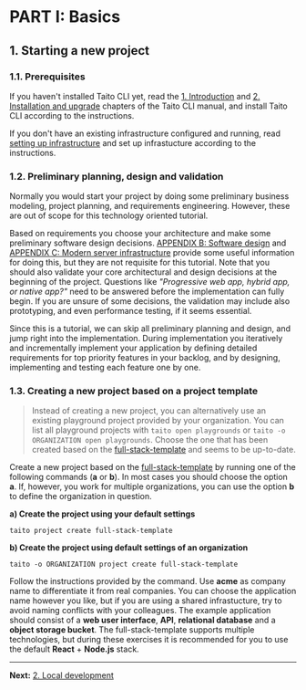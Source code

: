 # PART I: Basics

## 1. Starting a new project

### 1.1. Prerequisites

If you haven't installed Taito CLI yet, read the [1. Introduction](https://taitounited.github.io/taito-cli/docs/01-introduction) and [2. Installation and upgrade](https://taitounited.github.io/taito-cli/docs/02-installation/) chapters of the Taito CLI manual, and install Taito CLI according to the instructions.

If you don't have an existing infrastructure configured and running, read [setting up infrastructure](https://taitounited.github.io/taito-cli/docs/03-quick-start/#setting-up-infrastructure) and set up infrastucture according to the instructions.

### 1.2. Preliminary planning, design and validation

Normally you would start your project by doing some preliminary business modeling, project planning, and requirements engineering. However, these are out of scope for this technology oriented tutorial.

Based on requirements you choose your architecture and make some preliminary software design decisions. [APPENDIX B: Software design](b-software-design) and [APPENDIX C: Modern server infrastructure](/tutorial/c-modern-server-infrastructure.md) provide some useful information for doing this, but they are not requisite for this tutorial. Note that you should also validate your core architectural and design decisions at the beginning of the project. Questions like _"Progressive web app, hybrid app, or native app?"_ need to be answered before the implementation can fully begin. If you are unsure of some decisions, the validation may include also prototyping, and even performance testing, if it seems essential.

Since this is a tutorial, we can skip all preliminary planning and design, and jump right into the implementation. During implementation you iteratively and incrementally implement your application by defining detailed requirements for top priority features in your backlog, and by designing, implementing and testing each feature one by one.

### 1.3. Creating a new project based on a project template

> Instead of creating a new project, you can alternatively use an existing playground project provided by your organization. You can list all playground projects with `taito open playgrounds` or `taito -o ORGANIZATION open playgrounds`. Choose the one that has been created based on the [full-stack-template](https://github.com/TaitoUnited/full-stack-template) and seems to be up-to-date.

Create a new project based on the [full-stack-template](https://github.com/TaitoUnited/full-stack-template) by running one of the following commands (**a** or **b**). In most cases you should choose the option **a**. If, however, you work for multiple organizations, you can use the option **b** to define the organization in question.

**a) Create the project using your default settings**

```shell
taito project create full-stack-template
```

**b) Create the project using default settings of an organization**

```shell
taito -o ORGANIZATION project create full-stack-template
```

Follow the instructions provided by the command. Use **acme** as company name to differentiate it from real companies. You can choose the application name however you like, but if you are using a shared infrastucture, try to avoid naming conflicts with your colleagues. The example application should consist of a **web user interface**, **API**, **relational database** and a **object storage bucket**. The full-stack-template supports multiple technologies, but during these exercises it is recommended for you to use the default **React** + **Node.js** stack.

---

**Next:** [2. Local development](02-local-development.md)
